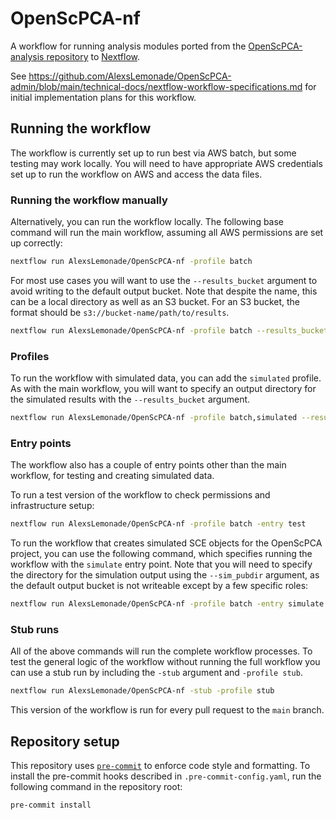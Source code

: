 # OpenScPCA-nf

A workflow for running analysis modules ported from the [OpenScPCA-analysis repository](https://github.com/AlexsLemonade/OpenScPCA-analysis) to [Nextflow](https://www.nextflow.io).

See https://github.com/AlexsLemonade/OpenScPCA-admin/blob/main/technical-docs/nextflow-workflow-specifications.md for initial implementation plans for this workflow.

## Running the workflow

The workflow is currently set up to run best via AWS batch, but some testing may work locally.
You will need to have appropriate AWS credentials set up to run the workflow on AWS and access the data files.

### Running the workflow manually

Alternatively, you can run the workflow locally.
The following base command will run the main workflow, assuming all AWS permissions are set up correctly:

```bash
nextflow run AlexsLemonade/OpenScPCA-nf -profile batch
```

For most use cases you will want to use the `--results_bucket` argument to avoid writing to the default output bucket.
Note that despite the name, this can be a local directory as well as an S3 bucket.
For an S3 bucket, the format should be `s3://bucket-name/path/to/results`.

```bash
nextflow run AlexsLemonade/OpenScPCA-nf -profile batch --results_bucket {OUTDIR}
```

### Profiles

To run the workflow with simulated data, you can add the `simulated` profile.
As with the main workflow, you will want to specify an output directory for the simulated results with the `--results_bucket` argument.

```bash
nextflow run AlexsLemonade/OpenScPCA-nf -profile batch,simulated --results_bucket {SIM_RESULTS_DIR}
```

### Entry points

The workflow also has a couple of entry points other than the main workflow, for testing and creating simulated data.

To run a test version of the workflow to check permissions and infrastructure setup:

```bash
nextflow run AlexsLemonade/OpenScPCA-nf -profile batch -entry test
```

To run the workflow that creates simulated SCE objects for the OpenScPCA project, you can use the following command, which specifies running the workflow with the `simulate` entry point.
Note that you will need to specify the directory for the simulation output using the `--sim_pubdir` argument, as the default output bucket is not writeable except by a few specific roles:

```bash
nextflow run AlexsLemonade/OpenScPCA-nf -profile batch -entry simulate --sim_pubdir {SIMDIR}
```

### Stub runs

All of the above commands will run the complete workflow processes.
To test the general logic of the workflow without running the full workflow you can use a stub run by including the `-stub` argument and `-profile stub`.

```bash
nextflow run AlexsLemonade/OpenScPCA-nf -stub -profile stub
```

This version of the workflow is run for every pull request to the `main` branch.

## Repository setup

This repository uses [`pre-commit`](https://pre-commit.com) to enforce code style and formatting.
To install the pre-commit hooks described in `.pre-commit-config.yaml`, run the following command in the repository root:

```bash
pre-commit install
```
